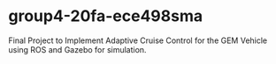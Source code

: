 # group4-20fa-ece498sma

Final Project to Implement Adaptive Cruise Control for the GEM Vehicle using ROS and Gazebo for simulation.